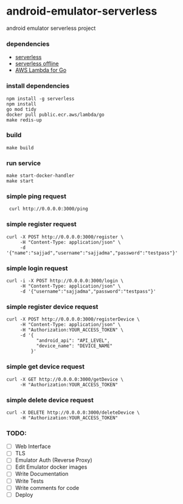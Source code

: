 # android-emulator-serverless
android emulator serverless project


### dependencies

- [serverless](https://www.npmjs.com/package/serverless)
- [serverless offline](https://www.npmjs.com/package/serverless-offline)
- [AWS Lambda for Go](https://github.com/aws/aws-lambda-go)


### install dependencies

```
npm install -g serverless
npm install
go mod tidy
docker pull public.ecr.aws/lambda/go
make redis-up
```

### build

```
make build
```

### run service
```
make start-docker-handler
make start
```

### simple ping request

```
 curl http://0.0.0.0:3000/ping
```


### simple register request
```
curl -X POST http://0.0.0.0:3000/register \
     -H "Content-Type: application/json" \
     -d '{"name":"sajjad","username":"sajjadma","password":"testpass"}'
```

### simple login request
```
curl -i -X POST http://0.0.0.0:3000/login \
     -H "Content-Type: application/json" \
     -d '{"username":"sajjadma","password":"testpass"}'
```


### simple register device request
```
curl -X POST http://0.0.0.0:3000/registerDevice \
     -H "Content-Type: application/json" \
     -H "Authorization:YOUR_ACCESS_TOKEN" \
     -d '{
           "android_api": "API_LEVEL",
           "device_name": "DEVICE_NAME"
         }'
```


### simple get device request
```
curl -X GET http://0.0.0.0:3000/getDevice \
     -H "Authorization:YOUR_ACCESS_TOKEN" 
```

### simple delete device request
```
curl -X DELETE http://0.0.0.0:3000/deleteDevice \
     -H "Authorization:YOUR_ACCESS_TOKEN"
```


### TODO:


- [ ] Web Interface
- [ ] TLS
- [ ] Emulator Auth (Reverse Proxy)
- [ ] Edit Emulator docker images
- [ ] Write Documentation
- [ ] Write Tests
- [ ] Write comments for code
- [ ] Deploy 
